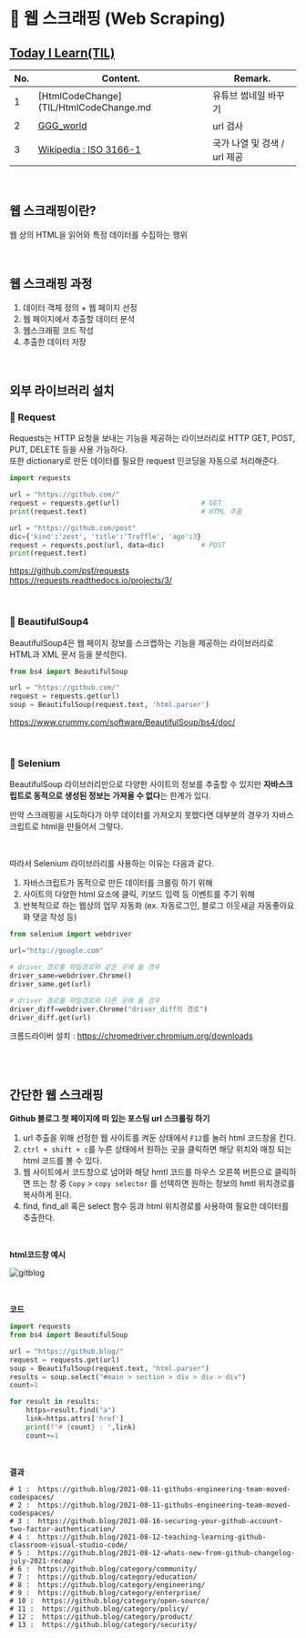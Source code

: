 # 📑 웹 스크래핑 (Web Scraping)

## [Today I Learn(TIL)](TIL)

|No.|Content.|Remark.|
|------|-------|-------|
|1|[HtmlCodeChange](TIL/HtmlCodeChange.md|유튜브 썸네일 바꾸기|
|2|[GGG_world](TIL/GGG_world.py)|url 검사|
|3|[Wikipedia : ISO 3166-1](TIL/ISO3166.py)|국가 나열 및 검색 / url 제공|


<br>

## 웹 스크래핑이란?

웹 상의 HTML을 읽어와 특정 데이터를 수집하는 행위 

<br>

## 웹 스크래핑 과정
1. 데이터 객체 정의 + 웹 페이지 선정
2. 웹 페이지에서 추출할 데이터 분석
3. 웹스크래핑 코드 작성
4. 추출한 데이터 저장  

<br/>

## 외부 라이브러리 설치    

### 📌 Request

Requests는 HTTP 요청을 보내는 기능을 제공하는 라이브러리로 HTTP GET, POST, PUT, DELETE 등을 사용 가능하다.        
또한 dictionary로 만든 데이터를 필요한 request 인코딩을 자동으로 처리해준다.        

``` python
import requests

url = "https://github.com/"
request = requests.get(url)                    # GET
print(request.text)                            # HTML 추출

url = "https://github.com/post"
dic={'kind':'zest', 'title':'Truffle', 'age':3}
request = requests.post(url, data=dic)         # POST
print(request.text)
```
https://github.com/psf/requests     
https://requests.readthedocs.io/projects/3/

<br>

### 📌 BeautifulSoup4

BeautifulSoup4은 웹 페이지 정보를 스크랩하는 기능을 제공하는 라이브러리로 HTML과 XML 문서 등을 분석한다.      

``` python
from bs4 import BeautifulSoup

url = "https://github.com/"
request = requests.get(url)  
soup = BeautifulSoup(request.text, 'html.parser')
```
https://www.crummy.com/software/BeautifulSoup/bs4/doc/

<br/>

### 📌 Selenium

BeautifulSoup 라이브러리만으로 다양한 사이트의 정보를 추출할 수 있지만 **자바스크립트로 동적으로 생성된 정보는 가져올 수 없다**는 한계가 있다.      

만약 스크래핑을 시도하다가 아무 데이터를 가져오지 못했다면 대부분의 경우가 자바스크립트로 html을 만들어서 그렇다.   

<br>

따라서 Selenium 라이브러리를 사용하는 이유는 다음과 같다.

1. 자바스크립트가 동적으로 만든 데이터를 크롤링 하기 위해
2. 사이트의 다양한  html 요소에 클릭, 키보드 입력 등 이벤트를 주기 위해
3. 반복적으로 하는 웹상의 업무 자동화
    (ex. 자동로그인, 블로그 이웃새글 자동좋아요와 댓글 작성 등)

``` python
from selenium import webdriver

url="http://google.com"

# driver 경로흫 파일경로와 같은 곳에 둘 경우
driver_same=webdriver.Chrome()
driver_same.get(url)

# driver 경로를 파일경로와 다른 곳에 둘 경우
driver_diff=webdriver.Chrome("driver_diff의 경로")
driver_diff.get(url)
```    
크롬드라이버 설치 : https://chromedriver.chromium.org/downloads

<br/>

<br>

## 간단한 웹 스크래핑

**Github 블로그 첫 페이지에 떠 있는 포스팅 url 스크롤링 하기**      

1. url 추출을 위해 선정한 웹 사이트를 켜둔 상태에서 ```F12```를 눌러 html 코드창을 킨다.     
2. ```ctrl + shift + c```를 누른 상태에서 원하는 곳을 클릭하면 해당 위치와 매칭 되는 html 코드를 볼 수 있다.       
3. 웹 사이트에서 코드창으로 넘어와 해당 hmtl 코드를 마우스 오른쪽 버튼으로 클릭하면 뜨는 창 중 ```Copy``` > ```copy selector``` 를 선택하면 원하는 정보의 hmtl 위치경로를 복사하게 된다.         
4. find, find_all 혹은 select 함수 등과 html 위치경로를 사용하여 필요한 데이터를 추출한다.    

<br/>

**html코드창 예시** 

![gitblog](https://user-images.githubusercontent.com/56749776/129632160-620694b6-0632-40d0-aa8d-ff409eb02ef5.png)

<br>

**코드**

``` python
import requests
from bs4 import BeautifulSoup

url = "https://github.blog/"
request = requests.get(url)  
soup = BeautifulSoup(request.text, "html.parser")
results = soup.select("#main > section > div > div > div")
count=1

for result in results:
    https=result.find("a")
    link=https.attrs['href']
    print(f"# {count} : ",link)
    count+=1
```

<br>

**결과**

```
# 1 :  https://github.blog/2021-08-11-githubs-engineering-team-moved-codespaces/
# 2 :  https://github.blog/2021-08-11-githubs-engineering-team-moved-codespaces/
# 3 :  https://github.blog/2021-08-16-securing-your-github-account-two-factor-authentication/
# 4 :  https://github.blog/2021-08-12-teaching-learning-github-classroom-visual-studio-code/
# 5 :  https://github.blog/2021-08-12-whats-new-from-github-changelog-july-2021-recap/
# 6 :  https://github.blog/category/community/
# 7 :  https://github.blog/category/education/
# 8 :  https://github.blog/category/engineering/
# 9 :  https://github.blog/category/enterprise/
# 10 :  https://github.blog/category/open-source/
# 11 :  https://github.blog/category/policy/
# 12 :  https://github.blog/category/product/
# 13 :  https://github.blog/category/security/
```

